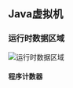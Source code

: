 ## Java虚拟机
### 运行时数据区域
![运行时数据区域](http://m.qpic.cn/psb?/V14Yvw6F0uSJqd/cj1iDWYAfGy3*QDjiH1UObSR4fDrVGr.g8BmIjRNPoI!/b/dEEBAAAAAAAA&bo=cQJtAQAAAAADBz0!&rf=viewer_4)
#### 程序计数器
